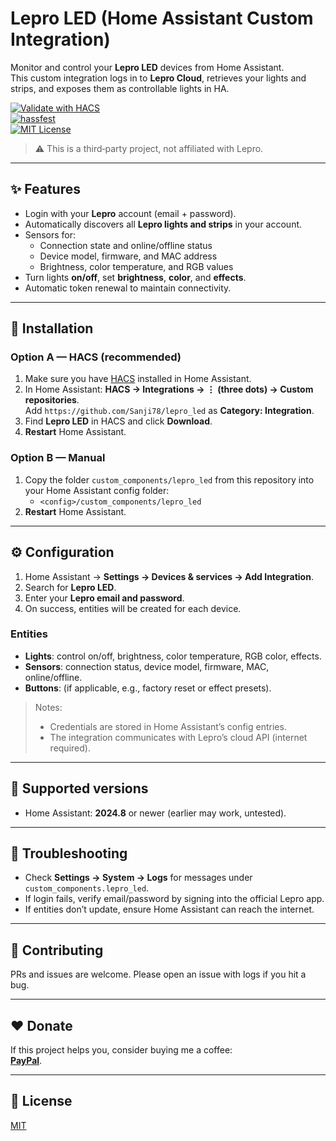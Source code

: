 # Lepro LED (Home Assistant Custom Integration)

Monitor and control your **Lepro LED** devices from Home Assistant.  
This custom integration logs in to **Lepro Cloud**, retrieves your lights and strips, and exposes them as controllable lights in HA.

[![Validate with HACS](https://img.shields.io/badge/HACS-validated-41BDF5)](https://hacs.xyz/)  
[![hassfest](https://img.shields.io/badge/hassfest-passing-brightgreen)](https://developers.home-assistant.io/docs/creating_integration_manifest/)  
[![MIT License](https://img.shields.io/badge/license-MIT-informational)](LICENSE.md)

> ⚠️ This is a third‑party project, not affiliated with Lepro.

---

## ✨ Features

- Login with your **Lepro** account (email + password).  
- Automatically discovers all **Lepro lights and strips** in your account.  
- Sensors for:
  - Connection state and online/offline status
  - Device model, firmware, and MAC address
  - Brightness, color temperature, and RGB values
- Turn lights **on/off**, set **brightness**, **color**, and **effects**.  
- Automatic token renewal to maintain connectivity.

---

## 🔧 Installation

### Option A — HACS (recommended)
1. Make sure you have [HACS](https://hacs.xyz/) installed in Home Assistant.
2. In Home Assistant: **HACS → Integrations → ⋮ (three dots) → Custom repositories**.  
   Add `https://github.com/Sanji78/lepro_led` as **Category: Integration**.
3. Find **Lepro LED** in HACS and click **Download**.
4. **Restart** Home Assistant.

### Option B — Manual
1. Copy the folder `custom_components/lepro_led` from this repository into your Home Assistant config folder:
   - `<config>/custom_components/lepro_led`
2. **Restart** Home Assistant.

---

## ⚙️ Configuration

1. Home Assistant → **Settings → Devices & services → Add Integration**.
2. Search for **Lepro LED**.
3. Enter your **Lepro email and password**.
4. On success, entities will be created for each device.

### Entities
- **Lights**: control on/off, brightness, color temperature, RGB color, effects.
- **Sensors**: connection status, device model, firmware, MAC, online/offline.
- **Buttons**: (if applicable, e.g., factory reset or effect presets).

> Notes:
> - Credentials are stored in Home Assistant’s config entries.
> - The integration communicates with Lepro’s cloud API (internet required).

---

## 🧪 Supported versions
- Home Assistant: **2024.8** or newer (earlier may work, untested).

---

## 🐞 Troubleshooting
- Check **Settings → System → Logs** for messages under `custom_components.lepro_led`.
- If login fails, verify email/password by signing into the official Lepro app.
- If entities don’t update, ensure Home Assistant can reach the internet.

---

## 🙌 Contributing
PRs and issues are welcome. Please open an issue with logs if you hit a bug.

---

## ❤️ Donate
If this project helps you, consider buying me a coffee:  
**[PayPal](https://www.paypal.me/elenacapasso80)**.

---

## 📜 License
[MIT](LICENSE.md)


